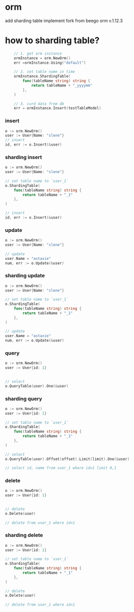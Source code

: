 # orm
add sharding table implement fork from beego orm v.1.12.3

# how to sharding table?
```go
    // 1. get orm instance
    ormInstance = orm.NewOrm()
    err =ormInstance.Using("default")
    
    // 2. set table name in time
    ormInstance.ShardingTable(
        func(tableName string) string {
            return tableName + "_yyyymm"
        },
    )
    
    // 3. curd data from db
    err = ormInstance.Insert(testTableModel)
```

### insert
```go
o := orm.NewOrm()
user := User{Name: "slene"}
// insert
id, err := o.Insert(&user)
```

### sharding insert
```go
o := orm.NewOrm()
user := User{Name: "slene"}
 
// set table name to `user_1`
o.ShardingTable(
    func(tableName string) string {
        return tableName + "_1"
    },
)
 
// insert
id, err := o.Insert(&user)
```

### update
```go
o := orm.NewOrm()
user := User{Name: "slene"}
 
// update
user.Name = "astaxie"
num, err := o.Update(&user)
```
### sharding update
```go
o := orm.NewOrm()
user := User{Name: "slene"}
 
// set table name to `user_1`
o.ShardingTable(
    func(tableName string) string {
        return tableName + "_1"
    },
)
 
// update
user.Name = "astaxie"
num, err := o.Update(&user)
```

### query
```go
o := orm.NewOrm()
user := User{id: 1}
 
 
// select
o.QueryTable(user).One(&user)
```
### sharding query
```go
o := orm.NewOrm()
user := User{id: 1}
 
// set table name to `user_1`
o.ShardingTable(
    func(tableName string) string {
        return tableName + "_1"
    },
)
 
// select
o.QueryTable(user).Offset(offset).Limit(limit).One(&user)
 
// select id, name from user_1 where id=1 limit 0,1
```

### delete
```go
o := orm.NewOrm()
user := User{id: 1}
 
 
// delete
o.Delete(user)
 
// delete from user_1 where id=1
```
### sharding delete
```go
o := orm.NewOrm()
user := User{id: 1}
 
// set table name to `user_1`
o.ShardingTable(
    func(tableName string) string {
        return tableName + "_1"
    },
)
 
// delete
o.Delete(user)
 
// delete from user_1 where id=1
```
